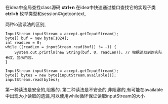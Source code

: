 在idea中全局查找class源码
**ctrl+n**
在idea中快速通过接口查找它的实现子类
**ctrl+h**
枚举类型和session中getcontext,

两种io流读法的区别,
```
InputStream inputStream = accept.getInputStream();
byte[] buf = new byte[1024];
int readLen = 0;
while ((readLen = inputStream.read(buf)) != -1) {
    System.out.println(new String(buf, 0, readLen)); // 根据读取到的实际长度，显示内容。
}
```
```
InputStream inputStream = accept.getInputStream();
byte[] bytes = new byte[inputStream.available()];
inputStream.read(bytes);

```
第一种读法是安全的,阻塞的.
第二种读法是不安全的,非阻塞的,有可能在available中出现大小读取的遗漏,可以使用while循环保证读取inputStream的大小